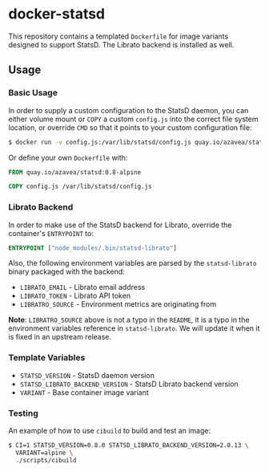 # docker-statsd

This repository contains a templated `Dockerfile` for image variants designed to support StatsD. The Librato backend is installed as well.

## Usage

### Basic Usage

In order to supply a custom configuration to the StatsD daemon, you can either volume mount or `COPY` a custom `config.js` into the correct file system location, or override `CMD` so that it points to your custom configuration file:

```bash
$ docker run -v config.js:/var/lib/statsd/config.js quay.io/azavea/statsd:0.8-alpine
```

Or define your own `Dockerfile` with:

```dockerfile
FROM quay.io/azavea/statsd:0.8-alpine

COPY config.js /var/lib/statsd/config.js
```

### Librato Backend

In order to make use of the StatsD backend for Librato, override the container's `ENTRYPOINT` to:

```dockerfile
ENTRYPOINT ["node_modules/.bin/statsd-librato"]
```

Also, the following environment variables are parsed by the `statsd-librato` binary packaged with the backend:

- `LIBRATO_EMAIL` - Librato email address
- `LIBRATO_TOKEN` - Librato API token
- `LIBRATRO_SOURCE` - Environment metrics are originating from

**Note**: `LIBRATRO_SOURCE` above is not a typo in the `README`, it is a typo in the environment variables reference in `statsd-librato`. We will update it when it is fixed in an upstream release. 

### Template Variables

- `STATSD_VERSION` - StatsD daemon version
- `STATSD_LIBRATO_BACKEND_VERSION` - StatsD Librato backend version
- `VARIANT` - Base container image variant

### Testing

An example of how to use `cibuild` to build and test an image:

```bash
$ CI=1 STATSD_VERSION=0.8.0 STATSD_LIBRATO_BACKEND_VERSION=2.0.13 \
  VARIANT=alpine \
  ./scripts/cibuild
```
